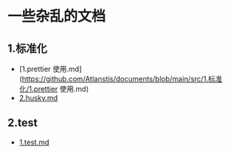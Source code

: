 # 一些杂乱的文档

## 1.标准化

- [1.prettier 使用.md](https://github.com/Atlanstis/documents/blob/main/src/1.标准化/1.prettier 使用.md)
- [2.husky.md](https://github.com/Atlanstis/documents/blob/main/src/1.标准化/2.husky.md)

## 2.test

- [1.test.md](https://github.com/Atlanstis/documents/blob/main/src/2.test/1.test.md)
